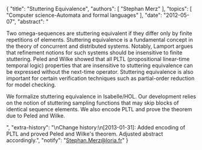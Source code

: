 {
    "title": "Stuttering Equivalence",
    "authors": [
        "Stephan Merz"
    ],
    "topics": [
        "Computer science-Automata and formal languages"
    ],
    "date": "2012-05-07",
    "abstract": "<p>Two omega-sequences are stuttering equivalent if they differ only by finite repetitions of elements. Stuttering equivalence is a fundamental concept in the theory of concurrent and distributed systems. Notably, Lamport argues that refinement notions for such systems should be insensitive to finite stuttering. Peled and Wilke showed that all PLTL (propositional linear-time temporal logic) properties that are insensitive to stuttering equivalence can be expressed without the next-time operator. Stuttering equivalence is also important for certain verification techniques such as partial-order reduction for model checking.</p> <p>We formalize stuttering equivalence in Isabelle/HOL. Our development relies on the notion of stuttering sampling functions that may skip blocks of identical sequence elements. We also encode PLTL and prove the theorem due to Peled and Wilke.</p>",
    "extra-history": "\nChange history:\n[2013-01-31]: Added encoding of PLTL and proved Peled and Wilke's theorem. Adjusted abstract accordingly.",
    "notify": "Stephan.Merz@loria.fr"
}